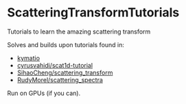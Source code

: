 # ScatteringTransformTutorials

Tutorials to learn the amazing scattering transform


Solves and builds upon tutorials found in:

- [kymatio](https://www.kymat.io)
- [cyrusvahidi/scat1d-tutorial](https://github.com/cyrusvahidi/scat1d-tutorial)
- [SihaoCheng/scattering_transform](https://github.com/SihaoCheng/scattering_transform)
- [RudyMorel/scattering_spectra](https://github.com/RudyMorel/scattering_spectra)

Run on GPUs (if you can). 
